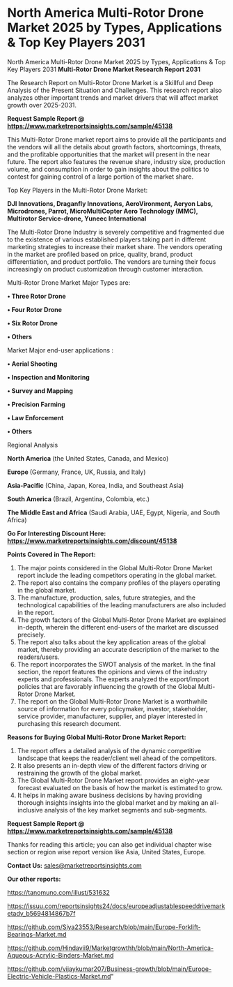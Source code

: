 # North America Multi-Rotor Drone Market 2025 by Types, Applications & Top Key Players 2031
North America Multi-Rotor Drone Market 2025 by Types, Applications & Top Key Players 2031
<strong>Multi-Rotor Drone Market Research Report 2031</strong>

The Research Report on Multi-Rotor Drone Market is a Skillful and Deep Analysis of the Present Situation and Challenges. This research report also analyzes other important trends and market drivers that will affect market growth over 2025-2031.

<strong>Request Sample Report @ <a href=https://www.marketreportsinsights.com/sample/45138>https://www.marketreportsinsights.com/sample/45138</a></strong>

This Multi-Rotor Drone market report aims to provide all the participants and the vendors will all the details about growth factors, shortcomings, threats, and the profitable opportunities that the market will present in the near future. The report also features the revenue share, industry size, production volume, and consumption in order to gain insights about the politics to contest for gaining control of a large portion of the market share.

Top Key Players in the Multi-Rotor Drone Market:

<strong>DJI Innovations, Draganfly Innovations, AeroVironment, Aeryon Labs, Microdrones, Parrot, MicroMultiCopter Aero Technology (MMC), Multirotor Service-drone, Yuneec International</strong>

The Multi-Rotor Drone Industry is severely competitive and fragmented due to the existence of various established players taking part in different marketing strategies to increase their market share. The vendors operating in the market are profiled based on price, quality, brand, product differentiation, and product portfolio. The vendors are turning their focus increasingly on product customization through customer interaction.

Multi-Rotor Drone Market Major Types are:

<strong>•  Three Rotor Drone

•  Four Rotor Drone

•  Six Rotor Drone

•  Others</strong>

Market Major end-user applications :

<strong>•  Aerial Shooting

•  Inspection and Monitoring

•  Survey and Mapping

•  Precision Farming

•  Law Enforcement

•  Others</strong>

Regional Analysis

</u><strong><b>North America</b></strong> (the United States, Canada, and Mexico)

<strong><b>Europe </b></strong>(Germany, France, UK, Russia, and Italy)

<strong><b>Asia-Pacific</b></strong> (China, Japan, Korea, India, and Southeast Asia)

<strong><b>South America</b></strong> (Brazil, Argentina, Colombia, etc.)

<strong><b>The Middle East and Africa</b></strong> (Saudi Arabia, UAE, Egypt, Nigeria, and South Africa)

<strong>Go For Interesting Discount Here: <a href=https://www.marketreportsinsights.com/discount/45138>https://www.marketreportsinsights.com/discount/45138</a></strong>

<strong>Points Covered in The Report:</strong>
<ol>
  <li>The major points considered in the Global Multi-Rotor Drone Market report include the leading competitors operating in the global market.</li>
  <li>The report also contains the company profiles of the players operating in the global market.</li>
  <li>The manufacture, production, sales, future strategies, and the technological capabilities of the leading manufacturers are also included in the report.</li>
  <li>The growth factors of the Global Multi-Rotor Drone Market are explained in-depth, wherein the different end-users of the market are discussed precisely.</li>
  <li>The report also talks about the key application areas of the global market, thereby providing an accurate description of the market to the readers/users.</li>
  <li>The report incorporates the SWOT analysis of the market. In the final section, the report features the opinions and views of the industry experts and professionals. The experts analyzed the export/import policies that are favorably influencing the growth of the Global Multi-Rotor Drone Market.</li>
  <li>The report on the Global Multi-Rotor Drone Market is a worthwhile source of information for every policymaker, investor, stakeholder, service provider, manufacturer, supplier, and player interested in purchasing this research document.</li>
</ol>
<strong>Reasons for Buying Global Multi-Rotor Drone Market Report:</strong>

<ol>
  <li>The report offers a detailed analysis of the dynamic competitive landscape that keeps the reader/client well ahead of the competitors.</li>
  <li>It also presents an in-depth view of the different factors driving or restraining the growth of the global market.</li>
  <li>The Global Multi-Rotor Drone Market report provides an eight-year forecast evaluated on the basis of how the market is estimated to grow.</li>
  <li>It helps in making aware business decisions by having providing thorough insights insights into the global market and by making an all-inclusive analysis of the key market segments and sub-segments.</li>
</ol>
<strong>Request Sample Report @ <a href=https://www.marketreportsinsights.com/sample/45138>https://www.marketreportsinsights.com/sample/45138</a></strong>


Thanks for reading this article; you can also get individual chapter wise section or region wise report version like Asia, United States, Europe.

<strong>Contact Us:</strong>
sales@marketreportsinsights.com

<strong>Our other reports:</strong>

<a href=https://tanomuno.com/illust/531632>https://tanomuno.com/illust/531632</a>

<a href=https://issuu.com/reportsinsights24/docs/europeadjustablespeeddrivemarketadv_b5694814867b7f>https://issuu.com/reportsinsights24/docs/europeadjustablespeeddrivemarketadv_b5694814867b7f</a>

<a href=https://github.com/Siya23553/Research/blob/main/Europe-Forklift-Bearings-Market.md>https://github.com/Siya23553/Research/blob/main/Europe-Forklift-Bearings-Market.md</a>

<a href=https://github.com/Hindavii9/Marketgrowthh/blob/main/North-America-Aqueous-Acrylic-Binders-Market.md>https://github.com/Hindavii9/Marketgrowthh/blob/main/North-America-Aqueous-Acrylic-Binders-Market.md</a>

<a href=https://github.com/vijaykumar207/Business-growth/blob/main/Europe-Electric-Vehicle-Plastics-Market.md>https://github.com/vijaykumar207/Business-growth/blob/main/Europe-Electric-Vehicle-Plastics-Market.md</a>"
